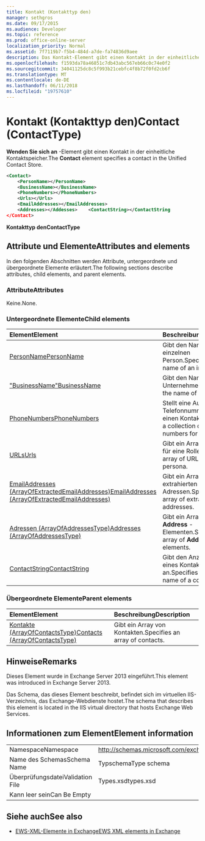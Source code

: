 ```yaml
---
title: Kontakt (Kontakttyp den)
manager: sethgros
ms.date: 09/17/2015
ms.audience: Developer
ms.topic: reference
ms.prod: office-online-server
localization_priority: Normal
ms.assetid: 7f7119b7-f5b4-484d-a7de-fa74836d9aee
description: Das Kontakt-Element gibt einen Kontakt in der einheitliche Kontaktspeicher.
ms.openlocfilehash: f1593da78a46851c7db43abc567eb66c0c74e0f2
ms.sourcegitcommit: 34041125dc8c5f993b21cebfc4f8b72f0fd2cb6f
ms.translationtype: MT
ms.contentlocale: de-DE
ms.lasthandoff: 06/11/2018
ms.locfileid: "19757610"
---
```

# <a name="contact-contacttype"></a><span data-ttu-id="43c84-103">Kontakt (Kontakttyp den)</span><span class="sxs-lookup"><span data-stu-id="43c84-103">Contact (ContactType)</span></span>

<span data-ttu-id="43c84-104">**Wenden Sie sich an** -Element gibt einen Kontakt in der einheitliche Kontaktspeicher.</span><span class="sxs-lookup"><span data-stu-id="43c84-104">The **Contact** element specifies a contact in the Unified Contact Store.</span></span> 
  
```XML
<Contact>
    <PersonName></PersonName>
    <BusinessName></BusinessName>
    <PhoneNumbers></PhoneNumbers>
    <Urls></Urls>
    <EmailAddresses></EmailAddresses>
    <Addresses></Addesses>    <ContactString></ContactString
</Contact>
```

 <span data-ttu-id="43c84-105">**Kontakttyp den**</span><span class="sxs-lookup"><span data-stu-id="43c84-105">**ContactType**</span></span>
## <a name="attributes-and-elements"></a><span data-ttu-id="43c84-106">Attribute und Elemente</span><span class="sxs-lookup"><span data-stu-id="43c84-106">Attributes and elements</span></span>

<span data-ttu-id="43c84-107">In den folgenden Abschnitten werden Attribute, untergeordnete und übergeordnete Elemente erläutert.</span><span class="sxs-lookup"><span data-stu-id="43c84-107">The following sections describe attributes, child elements, and parent elements.</span></span>
  
### <a name="attributes"></a><span data-ttu-id="43c84-108">Attribute</span><span class="sxs-lookup"><span data-stu-id="43c84-108">Attributes</span></span>

<span data-ttu-id="43c84-109">Keine.</span><span class="sxs-lookup"><span data-stu-id="43c84-109">None.</span></span>
  
### <a name="child-elements"></a><span data-ttu-id="43c84-110">Untergeordnete Elemente</span><span class="sxs-lookup"><span data-stu-id="43c84-110">Child elements</span></span>

|<span data-ttu-id="43c84-111">**Element**</span><span class="sxs-lookup"><span data-stu-id="43c84-111">**Element**</span></span>|<span data-ttu-id="43c84-112">**Beschreibung**</span><span class="sxs-lookup"><span data-stu-id="43c84-112">**Description**</span></span>|
|:-----|:-----|
|[<span data-ttu-id="43c84-113">PersonName</span><span class="sxs-lookup"><span data-stu-id="43c84-113">PersonName</span></span>](personname.md) <br/> |<span data-ttu-id="43c84-114">Gibt den Namen einer einzelnen Person.</span><span class="sxs-lookup"><span data-stu-id="43c84-114">Specifies the name of an individual.</span></span>  <br/> |
|[<span data-ttu-id="43c84-115">"BusinessName"</span><span class="sxs-lookup"><span data-stu-id="43c84-115">BusinessName</span></span>](businessname.md) <br/> |<span data-ttu-id="43c84-116">Gibt den Namen eines Unternehmens.</span><span class="sxs-lookup"><span data-stu-id="43c84-116">Specifies the name of a business.</span></span>  <br/> |
|[<span data-ttu-id="43c84-117">PhoneNumbers</span><span class="sxs-lookup"><span data-stu-id="43c84-117">PhoneNumbers</span></span>](phonenumbers.md) <br/> |<span data-ttu-id="43c84-118">Stellt eine Auflistung von Telefonnummern für einen Kontakt.</span><span class="sxs-lookup"><span data-stu-id="43c84-118">Represents a collection of telephone numbers for a contact.</span></span>  <br/> |
|[<span data-ttu-id="43c84-119">URLs</span><span class="sxs-lookup"><span data-stu-id="43c84-119">Urls</span></span>](urls.md) <br/> |<span data-ttu-id="43c84-120">Gibt ein Array von URLs für eine Rolle.</span><span class="sxs-lookup"><span data-stu-id="43c84-120">Specifies an array of URLs for a persona.</span></span>  <br/> |
|[<span data-ttu-id="43c84-121">EmailAddresses (ArrayOfExtractedEmailAddresses)</span><span class="sxs-lookup"><span data-stu-id="43c84-121">EmailAddresses (ArrayOfExtractedEmailAddresses)</span></span>](emailaddresses-arrayofextractedemailaddresses.md) <br/> |<span data-ttu-id="43c84-122">Gibt ein Array der extrahierten e-Mail-Adressen.</span><span class="sxs-lookup"><span data-stu-id="43c84-122">Specifies an array of extracted email addresses.</span></span>  <br/> |
|[<span data-ttu-id="43c84-123">Adressen (ArrayOfAddressesType)</span><span class="sxs-lookup"><span data-stu-id="43c84-123">Addresses (ArrayOfAddressesType)</span></span>](addresses-arrayofaddressestype.md) <br/> |<span data-ttu-id="43c84-124">Gibt ein Array von **Address** -Elementen.</span><span class="sxs-lookup"><span data-stu-id="43c84-124">Specifies an array of **Address** elements.</span></span>  <br/> |
|[<span data-ttu-id="43c84-125">ContactString</span><span class="sxs-lookup"><span data-stu-id="43c84-125">ContactString</span></span>](contactstring.md) <br/> |<span data-ttu-id="43c84-126">Gibt den Anzeigenamen eines Kontakts an.</span><span class="sxs-lookup"><span data-stu-id="43c84-126">Specifies the display name of a contact.</span></span>  <br/> |
   
### <a name="parent-elements"></a><span data-ttu-id="43c84-127">Übergeordnete Elemente</span><span class="sxs-lookup"><span data-stu-id="43c84-127">Parent elements</span></span>

|<span data-ttu-id="43c84-128">**Element**</span><span class="sxs-lookup"><span data-stu-id="43c84-128">**Element**</span></span>|<span data-ttu-id="43c84-129">**Beschreibung**</span><span class="sxs-lookup"><span data-stu-id="43c84-129">**Description**</span></span>|
|:-----|:-----|
|[<span data-ttu-id="43c84-130">Kontakte (ArrayOfContactsType)</span><span class="sxs-lookup"><span data-stu-id="43c84-130">Contacts (ArrayOfContactsType)</span></span>](contacts-arrayofcontactstype.md) <br/> |<span data-ttu-id="43c84-131">Gibt ein Array von Kontakten.</span><span class="sxs-lookup"><span data-stu-id="43c84-131">Specifies an array of contacts.</span></span>  <br/> |
   
## <a name="remarks"></a><span data-ttu-id="43c84-132">Hinweise</span><span class="sxs-lookup"><span data-stu-id="43c84-132">Remarks</span></span>

<span data-ttu-id="43c84-133">Dieses Element wurde in Exchange Server 2013 eingeführt.</span><span class="sxs-lookup"><span data-stu-id="43c84-133">This element was introduced in Exchange Server 2013.</span></span>
  
<span data-ttu-id="43c84-134">Das Schema, das dieses Element beschreibt, befindet sich im virtuellen IIS-Verzeichnis, das Exchange-Webdienste hostet.</span><span class="sxs-lookup"><span data-stu-id="43c84-134">The schema that describes this element is located in the IIS virtual directory that hosts Exchange Web Services.</span></span>
  
## <a name="element-information"></a><span data-ttu-id="43c84-135">Informationen zum Element</span><span class="sxs-lookup"><span data-stu-id="43c84-135">Element information</span></span>

|||
|:-----|:-----|
|<span data-ttu-id="43c84-136">Namespace</span><span class="sxs-lookup"><span data-stu-id="43c84-136">Namespace</span></span>  <br/> |http://schemas.microsoft.com/exchange/services/2006/types  <br/> |
|<span data-ttu-id="43c84-137">Name des Schemas</span><span class="sxs-lookup"><span data-stu-id="43c84-137">Schema Name</span></span>  <br/> |<span data-ttu-id="43c84-138">Typschema</span><span class="sxs-lookup"><span data-stu-id="43c84-138">Type schema</span></span>  <br/> |
|<span data-ttu-id="43c84-139">Überprüfungsdatei</span><span class="sxs-lookup"><span data-stu-id="43c84-139">Validation File</span></span>  <br/> |<span data-ttu-id="43c84-140">Types.xsd</span><span class="sxs-lookup"><span data-stu-id="43c84-140">types.xsd</span></span>  <br/> |
|<span data-ttu-id="43c84-141">Kann leer sein</span><span class="sxs-lookup"><span data-stu-id="43c84-141">Can Be Empty</span></span>  <br/> ||
   
## <a name="see-also"></a><span data-ttu-id="43c84-142">Siehe auch</span><span class="sxs-lookup"><span data-stu-id="43c84-142">See also</span></span>



- [<span data-ttu-id="43c84-143">EWS-XML-Elemente in Exchange</span><span class="sxs-lookup"><span data-stu-id="43c84-143">EWS XML elements in Exchange</span></span>](ews-xml-elements-in-exchange.md)

